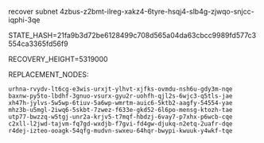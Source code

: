 recover subnet 4zbus-z2bmt-ilreg-xakz4-6tyre-hsqj4-slb4g-zjwqo-snjcc-iqphi-3qe

STATE_HASH=21fa9b3d72be6128499c708d565a04da63cbcc9989fd577c3554ca3365fd56f9

RECOVERY_HEIGHT=5319000

REPLACEMENT_NODES:
```
urhna-rvydv-lt6cg-e3wis-urxjt-ylhvt-xjfks-ovmdu-nsh6u-gdy3m-nqe
baxnw-py5to-lbdhf-3gnuo-vsurx-gyu2r-uohfh-qjl2s-6wjc3-q5tls-jae
xh47h-jylvs-5w5wp-6tiuv-5a6wp-wmrtm-auic6-5ktb2-aagfy-54554-yae
mhz3b-u5mgl-2iwq6-5skbt-7zwez-f633e-gkd52-6l6po-mensg-ktozh-tae
utp77-bwzzq-w5tgj-unr2a-krjv5-t7mqf-hbdzj-6vay7-p7xhx-p6wcb-cqe
c2xll-l2jwd-tajvm-fq7gd-wxdjb-f7gvi-fd4gw-djukq-n2etq-2uafr-dqe
r4dej-izteo-ooagk-54qfg-mudvn-swxeu-64hqr-bwypi-kwuuk-y4wkf-tqe
```